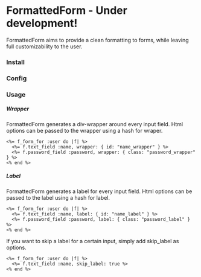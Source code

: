 # FormattedForm - Under development!

FormattedForm aims to provide a clean formatting to forms, while leaving full customizability to the user.

### Install

### Config

### Usage

##### Wrapper

FormattedForm generates a div-wrapper around every input field.
Html options can be passed to the wrapper using a hash for wraper.
```
<%= f_form_for :user do |f| %>
  <%= f.text_field :name, wrapper: { id: "name_wrapper" } %>
  <%= f.password_field :password, wrapper: { class: "password_wrapper" } %>
<% end %>
```

##### Label

FormattedForm generates a label for every input field.
Html options can be passed to the label using a hash for label.
```
<%= f_form_for :user do |f| %>
  <%= f.text_field :name, label: { id: "name_label" } %>
  <%= f.password_field :password, label: { class: "password_label" } %>
<% end %>
```

If you want to skip a label for a certain input, simply add skip_label as options.
```
<%= f_form_for :user do |f| %>
  <%= f.text_field :name, skip_label: true %>
<% end %>
```
